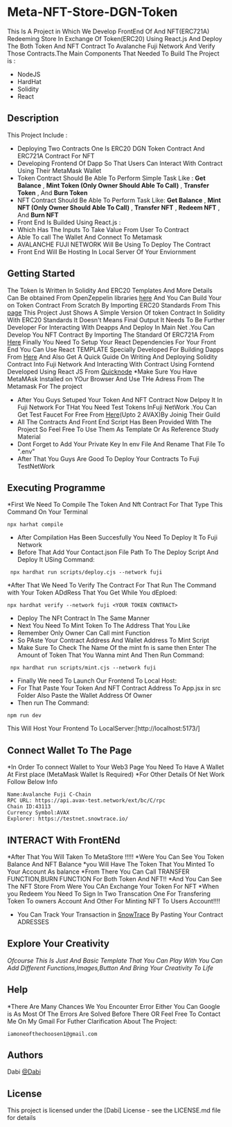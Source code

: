 # Meta-NFT-Store-DGN-Token
This Is A Project in Which We Develop FrontEnd Of And NFT(ERC721A) Redeeming Store In Exchange Of Token(ERC20) Using React.js And Deploy The Both Token And NFT Contract To Avalanche Fuji Network And Verify Those Contracts.The Main Components That Needed To Build The Project is :
* NodeJS
* HardHat
* Solidity
* React
## Description
This Project Include :
* Deploying Two Contracts One Is ERC20 DGN Token Contract And ERC721A Contract For NFT
* Developing Frontend Of Dapp So That Users Can Interact With Contract Using Their MetaMask Wallet
* Token Contract Should Be Able To Perform Simple Task Like :
**Get Balance**  ,
**Mint Token (Only Owner Should Able To Call)** ,
**Transfer Token** ,
 And **Burn Token**
* NFT Contract Should Be Able To Perform Task Like:
**Get Balance**  ,
**Mint NFT (Only Owner Should Able To Call)** ,
**Transfer NFT** ,
**Redeem NFT** ,
 And **Burn NFT**
* Front End Is Builded Using React.js :
* Which Has The Inputs To Take Value From User To Contract
* Able To call The Wallet And Connect To Metamask
* AVALANCHE FUJI NETWORK Will Be Using To Deploy The Contract
* Front End Will Be Hosting In Local Server Of Your Enviornment
## Getting Started
The Token Is Written In Solidity And ERC20 Templates And More Details Can Be obtained From OpenZeppelin libraries [here](https://openzeppelin.com/contracts/)
And You Can Build Your on Token Contract From Scratch By Importing ERC20 Standards From This [page](@openzeppelin/contracts@5.0.1/token/ERC20/ERC20.sol)
This Project Just Shows A Simple Version Of token Contract In Solidity With ERC20 Standards It Doesn't Means Final Output It Needs To Be Further Developer For Interacting With Deapps And Deploy In Main Net .You Can Develop You NFT Contract By Importing The Standard  Of ERC721A From [Here](https://github.com/chiru-labs/ERC721A)
Finally You Need To Setup Your React Dependencies For Your Front End You Can Use React TEMPLATE Specially Developed For Building Dapps From [Here](https://create-react-app.dev/) And Also Get A Quick Guide On Writing And Deploying Solidity Contract Into Fuji Network And Interacting With Contract Using Forntend Developed Using React JS From [Quicknode](https://www.quicknode.com/guides/other-chains/avalanche/how-to-create-a-dapp-on-avalanches-fuji-testnet-with-quicknode)
*Make Sure You Have MetaMAsk Installed on YOur Browser And Use THe Adress From The Metamask For The project
* After You Guys Setuped Your Token And NFT Contract Now Delpoy It In Fuji Network For THat You Need Test Tokens InFuji NetWork .You Can Get Test Faucet For Free From [Here](https://faucet.avax-test.network/)(Upto 2 AVAX)By Joinig Their Guild
* All The Contracts And Front End Script Has Been Provided With The Project So Feel Free To Use Them As Template Or As Reference Study Material
* Dont Forget to Add Your Private Key In env File And Rename That File To ".env"
* After That You Guys Are Good To Deploy Your Contracts To Fuji TestNetWork
## Executing Programme
*First We Need To Compile The Token And Nft Contract For That Type This Command On Your Terminal
````
npx harhat compile
````
* After Compilation Has Been Succesfully You Need To Deploy It To Fuji Network
* Before That Add Your Contact.json File Path To The Deploy Script And Deploy It USing Command:
````
 npx hardhat run scripts/deploy.cjs --network fuji
````
*After That We Need To Verify The Contract For That Run The Command with Your Token ADdRess That You Get While You dEploed:
````
npx hardhat verify --network fuji <YOUR TOKEN CONTRACT>
````
* Deploy The NFt Contract In The Same Manner
* Next You Need To Mint Token To The Address That You Like
* Remember Only Owner Can Call mint Function
* So PAste Your Contract Address And Wallet Address To Mint Script
* Make Sure To Check The Name Of the mint fn is same then Enter The Amount of Token That You Wanna mint And Then Run Command:
````
 npx hardhat run scripts/mint.cjs --network fuji
````
* Finally We need To Launch Our Frontend To Local Host:
* For That Paste Your Token And NFT Contract Address To App.jsx in src Folder Also Paste the Wallet Address Of Owner
* Then run The Command:
 ````
npm run dev
````
This Will Host Your Frontend To LocalServer:[http://localhost:5173/]
## Connect Wallet To The Page
*In Order To connect Wallet to Your Web3 Page You Need To Have A Wallet At First place (MetaMask Wallet Is Required)
*For Other Details Of Net Work Follow Below Info
````
Name:Avalanche Fuji C-Chain
RPC URL: https://api.avax-test.network/ext/bc/C/rpc
Chain ID:43113
Currency Symbol:AVAX
Explorer: https://testnet.snowtrace.io/
````
## INTERACT With FrontENd
*After That You Will Taken To MetaStore !!!!!
*Were You Can See You Token Balance And NFT Balance
*you Will Have The Token That You Minted To Your Account As balance
*From There You Can Call TRANSFER FUNCTION,BURN FUNCTION For Both Token And NFT!!
*And You Can See The NFT Store From Were You CAn Exchange Your Token For NFT
*When you Redeem You Need To Sign In Two Transcation One For Transfering Token To owners Account And Other For Minting NFT To Users Account!!!!
* You Can Track Your Transaction in [SnowTrace](https://testnet.snowtrace.io/) By Pasting Your Contract ADRESSES
## Explore Your Creativity
*Ofcourse This Is Just And Basic Template That You Can Play With You Can Add Different Functions,Images,Button And Bring Your Creativity To Life*
## Help
*There Are Many Chances We You Encounter Error Either You Can Google is As Most Of The Errors Are Solved Before There OR
 Feel Free To Contact Me On My Gmail For Futher Clarification About The Project:
````
iamoneofthechoosen1@gmail.com
````

## Authors

Dabi 
[@Dabi](iamoneofthechoosen1@gmial.com)


## License

This project is licensed under the [Dabi] License - see the LICENSE.md file for details




